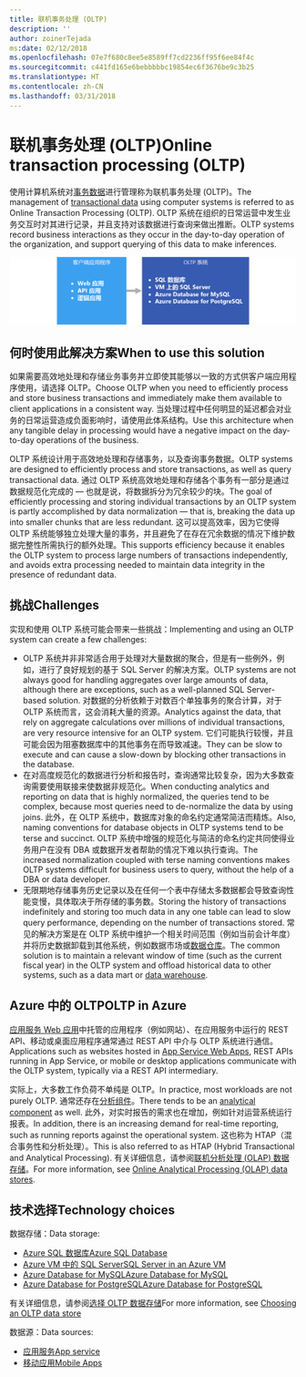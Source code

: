 ```yaml
---
title: 联机事务处理 (OLTP)
description: ''
author: zoinerTejada
ms:date: 02/12/2018
ms.openlocfilehash: 07e7f680c8ee5e8589ff7cd2236ff95f6ee84f4c
ms.sourcegitcommit: c441fd165e6bebbbbbc19854ec6f3676be9c3b25
ms.translationtype: HT
ms.contentlocale: zh-CN
ms.lasthandoff: 03/31/2018
---
```

# <a name="online-transaction-processing-oltp"></a><span data-ttu-id="86fcd-102">联机事务处理 (OLTP)</span><span class="sxs-lookup"><span data-stu-id="86fcd-102">Online transaction processing (OLTP)</span></span>

<span data-ttu-id="86fcd-103">使用计算机系统对[事务数据](../concepts/transactional-data.md)进行管理称为联机事务处理 (OLTP)。</span><span class="sxs-lookup"><span data-stu-id="86fcd-103">The management of [transactional data](../concepts/transactional-data.md) using computer systems is referred to as Online Transaction Processing (OLTP).</span></span> <span data-ttu-id="86fcd-104">OLTP 系统在组织的日常运营中发生业务交互时对其进行记录，并且支持对该数据进行查询来做出推断。</span><span class="sxs-lookup"><span data-stu-id="86fcd-104">OLTP systems record business interactions as they occur in the day-to-day operation of the organization, and support querying of this data to make inferences.</span></span>

![Azure 中的 OLTP](./images/oltp-data-pipeline.png)

## <a name="when-to-use-this-solution"></a><span data-ttu-id="86fcd-106">何时使用此解决方案</span><span class="sxs-lookup"><span data-stu-id="86fcd-106">When to use this solution</span></span>

<span data-ttu-id="86fcd-107">如果需要高效地处理和存储业务事务并立即使其能够以一致的方式供客户端应用程序使用，请选择 OLTP。</span><span class="sxs-lookup"><span data-stu-id="86fcd-107">Choose OLTP when you need to efficiently process and store business transactions and immediately make them available to client applications in a consistent way.</span></span> <span data-ttu-id="86fcd-108">当处理过程中任何明显的延迟都会对业务的日常运营造成负面影响时，请使用此体系结构。</span><span class="sxs-lookup"><span data-stu-id="86fcd-108">Use this architecture when any tangible delay in processing would have a negative impact on the day-to-day operations of the business.</span></span>

<span data-ttu-id="86fcd-109">OLTP 系统设计用于高效地处理和存储事务，以及查询事务数据。</span><span class="sxs-lookup"><span data-stu-id="86fcd-109">OLTP systems are designed to efficiently process and store transactions, as well as query transactional data.</span></span> <span data-ttu-id="86fcd-110">通过 OLTP 系统高效地处理和存储各个事务有一部分是通过数据规范化完成的 &mdash; 也就是说，将数据拆分为冗余较少的块。</span><span class="sxs-lookup"><span data-stu-id="86fcd-110">The goal of efficiently processing and storing individual transactions by an OLTP system is partly accomplished by data normalization &mdash; that is, breaking the data up into smaller chunks that are less redundant.</span></span> <span data-ttu-id="86fcd-111">这可以提高效率，因为它使得 OLTP 系统能够独立处理大量的事务，并且避免了在存在冗余数据的情况下维护数据完整性所需执行的额外处理。</span><span class="sxs-lookup"><span data-stu-id="86fcd-111">This supports efficiency because it enables the OLTP system to process large numbers of transactions independently, and avoids extra processing needed to maintain data integrity in the presence of redundant data.</span></span>

## <a name="challenges"></a><span data-ttu-id="86fcd-112">挑战</span><span class="sxs-lookup"><span data-stu-id="86fcd-112">Challenges</span></span>
<span data-ttu-id="86fcd-113">实现和使用 OLTP 系统可能会带来一些挑战：</span><span class="sxs-lookup"><span data-stu-id="86fcd-113">Implementing and using an OLTP system can create a few challenges:</span></span>

- <span data-ttu-id="86fcd-114">OLTP 系统并非非常适合用于处理对大量数据的聚合，但是有一些例外，例如，进行了良好规划的基于 SQL Server 的解决方案。</span><span class="sxs-lookup"><span data-stu-id="86fcd-114">OLTP systems are not always good for handling aggregates over large amounts of data, although there are exceptions, such as a well-planned SQL Server-based solution.</span></span> <span data-ttu-id="86fcd-115">对数据的分析依赖于对数百个单独事务的聚合计算，对于 OLTP 系统而言，这会消耗大量的资源。</span><span class="sxs-lookup"><span data-stu-id="86fcd-115">Analytics against the data, that rely on aggregate calculations over millions of individual transactions, are very resource intensive for an OLTP system.</span></span> <span data-ttu-id="86fcd-116">它们可能执行较慢，并且可能会因为阻塞数据库中的其他事务在而导致减速。</span><span class="sxs-lookup"><span data-stu-id="86fcd-116">They can be slow to execute and can cause a slow-down by blocking other transactions in the database.</span></span>
- <span data-ttu-id="86fcd-117">在对高度规范化的数据进行分析和报告时，查询通常比较复杂，因为大多数查询需要使用联接来使数据非规范化。</span><span class="sxs-lookup"><span data-stu-id="86fcd-117">When conducting analytics and reporting on data that is highly normalized, the queries tend to be complex, because most queries need to de-normalize the data by using joins.</span></span> <span data-ttu-id="86fcd-118">此外，在 OLTP 系统中，数据库对象的命名约定通常简洁而精炼。</span><span class="sxs-lookup"><span data-stu-id="86fcd-118">Also, naming conventions for database objects in OLTP systems tend to be terse and succinct.</span></span> <span data-ttu-id="86fcd-119">OLTP 系统中增强的规范化与简洁的命名约定共同使得业务用户在没有 DBA 或数据开发者帮助的情况下难以执行查询。</span><span class="sxs-lookup"><span data-stu-id="86fcd-119">The increased normalization coupled with terse naming conventions makes OLTP systems difficult for business users to query, without the help of a DBA or data developer.</span></span>
- <span data-ttu-id="86fcd-120">无限期地存储事务历史记录以及在任何一个表中存储太多数据都会导致查询性能变慢，具体取决于所存储的事务数。</span><span class="sxs-lookup"><span data-stu-id="86fcd-120">Storing the history of transactions indefinitely and storing too much data in any one table can lead to slow query performance, depending on the number of transactions stored.</span></span> <span data-ttu-id="86fcd-121">常见的解决方案是在 OLTP 系统中维护一个相关时间范围（例如当前会计年度）并将历史数据卸载到其他系统，例如数据市场或[数据仓库](../technology-choices/data-warehouses.md)。</span><span class="sxs-lookup"><span data-stu-id="86fcd-121">The common solution is to maintain a relevant window of time (such as the current fiscal year) in the OLTP system and offload historical data to other systems, such as a data mart or [data warehouse](../technology-choices/data-warehouses.md).</span></span>

## <a name="oltp-in-azure"></a><span data-ttu-id="86fcd-122">Azure 中的 OLTP</span><span class="sxs-lookup"><span data-stu-id="86fcd-122">OLTP in Azure</span></span>

<span data-ttu-id="86fcd-123">[应用服务 Web 应用](/azure/app-service/app-service-web-overview)中托管的应用程序（例如网站）、在应用服务中运行的 REST API、移动或桌面应用程序通常通过 REST API 中介与 OLTP 系统进行通信。</span><span class="sxs-lookup"><span data-stu-id="86fcd-123">Applications such as websites hosted in [App Service Web Apps](/azure/app-service/app-service-web-overview), REST APIs running in App Service, or mobile or desktop applications communicate with the OLTP system, typically via a REST API intermediary.</span></span>

<span data-ttu-id="86fcd-124">实际上，大多数工作负荷不单纯是 OLTP。</span><span class="sxs-lookup"><span data-stu-id="86fcd-124">In practice, most workloads are not purely OLTP.</span></span> <span data-ttu-id="86fcd-125">通常还存在[分析组件](../scenarios/online-analytical-processing.md)。</span><span class="sxs-lookup"><span data-stu-id="86fcd-125">There tends to be an [analytical component](../scenarios/online-analytical-processing.md) as well.</span></span> <span data-ttu-id="86fcd-126">此外，对实时报告的需求也在增加，例如针对运营系统运行报表。</span><span class="sxs-lookup"><span data-stu-id="86fcd-126">In addition, there is an increasing demand for real-time reporting, such as running reports against the operational system.</span></span> <span data-ttu-id="86fcd-127">这也称为 HTAP（混合事务性和分析处理）。</span><span class="sxs-lookup"><span data-stu-id="86fcd-127">This is also referred to as HTAP (Hybrid Transactional and Analytical Processing).</span></span> <span data-ttu-id="86fcd-128">有关详细信息，请参阅[联机分析处理 (OLAP) 数据存储](../technology-choices/olap-data-stores.md)。</span><span class="sxs-lookup"><span data-stu-id="86fcd-128">For more information, see [Online Analytical Processing (OLAP) data stores](../technology-choices/olap-data-stores.md).</span></span>

## <a name="technology-choices"></a><span data-ttu-id="86fcd-129">技术选择</span><span class="sxs-lookup"><span data-stu-id="86fcd-129">Technology choices</span></span>

<span data-ttu-id="86fcd-130">数据存储：</span><span class="sxs-lookup"><span data-stu-id="86fcd-130">Data storage:</span></span>

- [<span data-ttu-id="86fcd-131">Azure SQL 数据库</span><span class="sxs-lookup"><span data-stu-id="86fcd-131">Azure SQL Database</span></span>](/azure/sql-database/)
- [<span data-ttu-id="86fcd-132">Azure VM 中的 SQL Server</span><span class="sxs-lookup"><span data-stu-id="86fcd-132">SQL Server in an Azure VM</span></span>](/azure/virtual-machines/windows/sql/virtual-machines-windows-sql-server-iaas-overview?toc=%2Fazure%2Fvirtual-machines%2Fwindows%2Ftoc.json)
- [<span data-ttu-id="86fcd-133">Azure Database for MySQL</span><span class="sxs-lookup"><span data-stu-id="86fcd-133">Azure Database for MySQL</span></span>](/azure/mysql/)
- [<span data-ttu-id="86fcd-134">Azure Database for PostgreSQL</span><span class="sxs-lookup"><span data-stu-id="86fcd-134">Azure Database for PostgreSQL</span></span>](/azure/postgresql/)

<span data-ttu-id="86fcd-135">有关详细信息，请参阅[选择 OLTP 数据存储](../technology-choices/oltp-data-stores.md)</span><span class="sxs-lookup"><span data-stu-id="86fcd-135">For more information, see [Choosing an OLTP data store](../technology-choices/oltp-data-stores.md)</span></span>

<span data-ttu-id="86fcd-136">数据源：</span><span class="sxs-lookup"><span data-stu-id="86fcd-136">Data sources:</span></span>

- [<span data-ttu-id="86fcd-137">应用服务</span><span class="sxs-lookup"><span data-stu-id="86fcd-137">App service</span></span>](/azure/app-service/)
- [<span data-ttu-id="86fcd-138">移动应用</span><span class="sxs-lookup"><span data-stu-id="86fcd-138">Mobile Apps</span></span>](/azure/app-service-mobile/)

